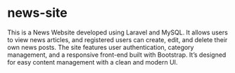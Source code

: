 # news-site
This is a News Website developed using Laravel and MySQL. It allows users to view news articles, and registered users can create, edit, and delete their own news posts. The site features user authentication, category management, and a responsive front-end built with Bootstrap. It’s designed for easy content management with a clean and modern UI.
